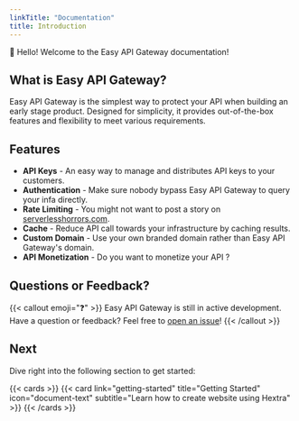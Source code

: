 ```yaml
---
linkTitle: "Documentation"
title: Introduction
---
```


👋 Hello! Welcome to the Easy API Gateway documentation!

<!--more-->

## What is Easy API Gateway?

Easy API Gateway is the simplest way to protect your API when building an early stage product.
Designed for simplicity, it provides out-of-the-box features and flexibility to meet various requirements.

## Features

- **API Keys** - An easy way to manage and distributes API keys to your customers.
- **Authentication** - Make  sure nobody bypass Easy API Gateway to query your infa directly.
- **Rate Limiting** - You might not want to post a story on [serverlesshorrors.com](https://serverlesshorrors.com/).
- **Cache** - Reduce API call towards your infrastructure by caching results.
- **Custom Domain** - Use your own branded domain rather than Easy API Gateway's domain. 
- **API Monetization** - Do you want to monetize your API ?

## Questions or Feedback?

{{< callout emoji="❓" >}}
  Easy API Gateway is still in active development.
  Have a question or feedback? Feel free to [open an issue](https://github.com/William-LP/Easy-API-Gateway/issues)!
{{< /callout >}}

## Next

Dive right into the following section to get started:

{{< cards >}}
  {{< card link="getting-started" title="Getting Started" icon="document-text" subtitle="Learn how to create website using Hextra" >}}
{{< /cards >}}

[hugo]: https://gohugo.io/
[flex-search]: https://github.com/nextapps-de/flexsearch
[tailwind-css]: https://tailwindcss.com/
